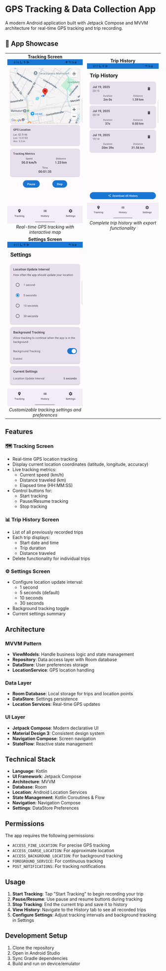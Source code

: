 # GPS Tracking & Data Collection App

A modern Android application built with Jetpack Compose and MVVM architecture for real-time GPS tracking and trip recording.

## 📱 App Showcase

<table align="center">
  <tr>
    <td align="center">
      <div><strong>Tracking Screen</strong></div>
      <img src="media/TrackingScreen.png" width="300" alt="GPS Tracking Screen with Map and Real-time Location" />
      <br/>
      <em>Real-time GPS tracking with interactive map</em>
    </td>
    <td align="center">
      <div><strong>Trip History</strong></div>
      <img src="media/HistoryScreen.png" width="300" alt="Trip History Screen with List of Recorded Trips" />
      <br/>
      <em>Complete trip history with export functionality</em>
    </td>
  </tr>
  <tr>
    <td align="center">
      <div><strong>Settings Screen</strong></div>
      <img src="media/Settings.png" width="300" alt="Settings Screen with Configuration Options" />
      <br/>
      <em>Customizable tracking settings and preferences</em>
    </td>
    
  </tr>
</table>

## Features

### 🗺️ Tracking Screen
- Real-time GPS location tracking
- Display current location coordinates (latitude, longitude, accuracy)
- Live tracking metrics:
  - Current speed (km/h)
  - Distance traveled (km)
  - Elapsed time (HH:MM:SS)
- Control buttons for:
  - Start tracking
  - Pause/Resume tracking
  - Stop tracking

### 📊 Trip History Screen
- List of all previously recorded trips
- Each trip displays:
  - Start date and time
  - Trip duration
  - Distance traveled
- Delete functionality for individual trips

### ⚙️ Settings Screen
- Configure location update interval:
  - 1 second
  - 5 seconds (default)
  - 10 seconds
  - 30 seconds
- Background tracking toggle
- Current settings summary

## Architecture

### MVVM Pattern
- **ViewModels**: Handle business logic and state management
- **Repository**: Data access layer with Room database
- **DataStore**: User preferences storage
- **LocationService**: GPS location handling

### Data Layer
- **Room Database**: Local storage for trips and location points
- **DataStore**: Settings persistence
- **Location Services**: Real-time GPS updates

### UI Layer
- **Jetpack Compose**: Modern declarative UI
- **Material Design 3**: Consistent design system
- **Navigation Compose**: Screen navigation
- **StateFlow**: Reactive state management

## Technical Stack

- **Language**: Kotlin
- **UI Framework**: Jetpack Compose
- **Architecture**: MVVM
- **Database**: Room
- **Location**: Android Location Services
- **State Management**: Kotlin Coroutines & Flow
- **Navigation**: Navigation Compose
- **Settings**: DataStore Preferences

## Permissions

The app requires the following permissions:
- `ACCESS_FINE_LOCATION`: For precise GPS tracking
- `ACCESS_COARSE_LOCATION`: For approximate location
- `ACCESS_BACKGROUND_LOCATION`: For background tracking
- `FOREGROUND_SERVICE`: For continuous tracking
- `POST_NOTIFICATIONS`: For tracking notifications

## Usage

1. **Start Tracking**: Tap "Start Tracking" to begin recording your trip
2. **Pause/Resume**: Use pause and resume buttons during tracking
3. **Stop Tracking**: End the current trip and save it to history
4. **View History**: Navigate to the History tab to see all recorded trips
5. **Configure Settings**: Adjust tracking intervals and background tracking in Settings

## Development Setup

1. Clone the repository
2. Open in Android Studio
3. Sync Gradle dependencies
4. Build and run on device/emulator